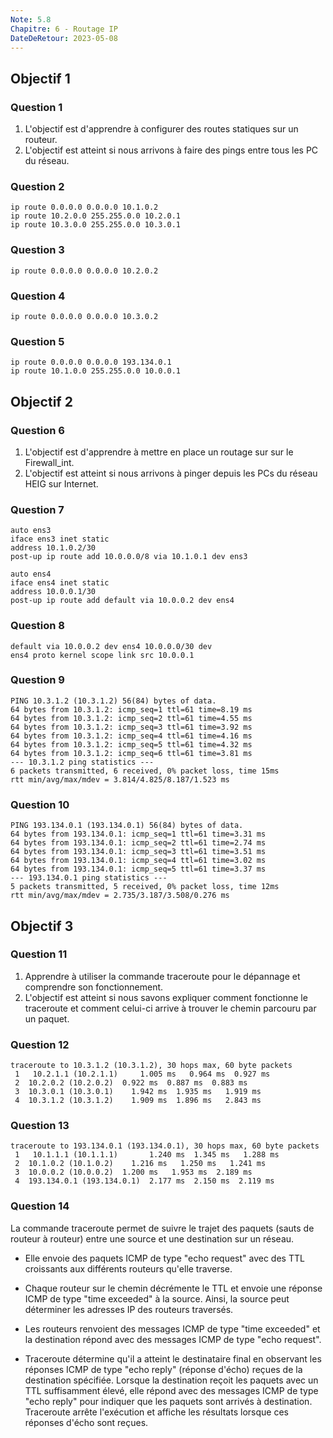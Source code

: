 ```yaml
---
Note: 5.8
Chapitre: 6 - Routage IP
DateDeRetour: 2023-05-08
---
```


## Objectif 1
### Question 1
1. L'objectif est d'apprendre à configurer des routes statiques sur un routeur.
2. L'objectif est atteint si nous arrivons à faire des pings entre tous les PC du réseau.

### Question 2
```
ip route 0.0.0.0 0.0.0.0 10.1.0.2  
ip route 10.2.0.0 255.255.0.0 10.2.0.1  
ip route 10.3.0.0 255.255.0.0 10.3.0.1
```

### Question 3
```
ip route 0.0.0.0 0.0.0.0 10.2.0.2
```

### Question 4
```
ip route 0.0.0.0 0.0.0.0 10.3.0.2
```

### Question 5
```
ip route 0.0.0.0 0.0.0.0 193.134.0.1  
ip route 10.1.0.0 255.255.0.0 10.0.0.1
```

## Objectif 2
### Question 6
1. L'objectif est d'apprendre à mettre en place un routage sur sur le Firewall_int.
2. L'objectif est atteint si nous arrivons à pinger depuis les PCs du réseau HEIG sur Internet.

### Question 7
```
auto ens3
iface ens3 inet static
address 10.1.0.2/30
post-up ip route add 10.0.0.0/8 via 10.1.0.1 dev ens3

auto ens4
iface ens4 inet static
address 10.0.0.1/30
post-up ip route add default via 10.0.0.2 dev ens4
```
### Question 8
```
default via 10.0.0.2 dev ens4 10.0.0.0/30 dev 
ens4 proto kernel scope link src 10.0.0.1
```
### Question 9
```
PING 10.3.1.2 (10.3.1.2) 56(84) bytes of data.
64 bytes from 10.3.1.2: icmp_seq=1 ttl=61 time=8.19 ms
64 bytes from 10.3.1.2: icmp_seq=2 ttl=61 time=4.55 ms
64 bytes from 10.3.1.2: icmp_seq=3 ttl=61 time=3.92 ms
64 bytes from 10.3.1.2: icmp_seq=4 ttl=61 time=4.16 ms
64 bytes from 10.3.1.2: icmp_seq=5 ttl=61 time=4.32 ms
64 bytes from 10.3.1.2: icmp_seq=6 ttl=61 time=3.81 ms
--- 10.3.1.2 ping statistics ---
6 packets transmitted, 6 received, 0% packet loss, time 15ms
rtt min/avg/max/mdev = 3.814/4.825/8.187/1.523 ms
```
### Question 10
```
PING 193.134.0.1 (193.134.0.1) 56(84) bytes of data.
64 bytes from 193.134.0.1: icmp_seq=1 ttl=61 time=3.31 ms
64 bytes from 193.134.0.1: icmp_seq=2 ttl=61 time=2.74 ms
64 bytes from 193.134.0.1: icmp_seq=3 ttl=61 time=3.51 ms
64 bytes from 193.134.0.1: icmp_seq=4 ttl=61 time=3.02 ms
64 bytes from 193.134.0.1: icmp_seq=5 ttl=61 time=3.37 ms
--- 193.134.0.1 ping statistics ---
5 packets transmitted, 5 received, 0% packet loss, time 12ms
rtt min/avg/max/mdev = 2.735/3.187/3.508/0.276 ms
```
## Objectif 3
### Question 11
1. Apprendre à utiliser la commande traceroute pour le dépannage et comprendre son fonctionnement.
2. L'objectif est atteint si nous savons expliquer comment fonctionne le traceroute et comment celui-ci arrive à trouver le chemin parcouru par un paquet.

### Question 12
```
traceroute to 10.3.1.2 (10.3.1.2), 30 hops max, 60 byte packets
 1   10.2.1.1 (10.2.1.1)     1.005 ms   0.964 ms  0.927 ms
 2  10.2.0.2 (10.2.0.2)  0.922 ms  0.887 ms  0.883 ms
 3  10.3.0.1 (10.3.0.1)    1.942 ms  1.935 ms   1.919 ms
 4  10.3.1.2 (10.3.1.2)    1.909 ms  1.896 ms   2.843 ms
```
### Question 13
```
traceroute to 193.134.0.1 (193.134.0.1), 30 hops max, 60 byte packets
 1   10.1.1.1 (10.1.1.1)       1.240 ms  1.345 ms   1.288 ms
 2  10.1.0.2 (10.1.0.2)    1.216 ms   1.250 ms   1.241 ms
 3  10.0.0.2 (10.0.0.2)  1.200 ms   1.953 ms  2.189 ms
 4  193.134.0.1 (193.134.0.1)  2.177 ms  2.150 ms  2.119 ms
```

### Question 14
La commande traceroute permet de suivre le trajet des paquets (sauts de routeur à routeur) entre une source et une destination sur un réseau. 

- Elle envoie des paquets ICMP de type "echo request" avec des TTL croissants aux différents routeurs qu'elle traverse.

- Chaque routeur sur le chemin décrémente le TTL et envoie une réponse ICMP de type "time exceeded" à la source. Ainsi, la source peut déterminer les adresses IP des routeurs traversés. 

- Les routeurs renvoient des messages ICMP de type "time exceeded" et la destination répond avec des messages ICMP de type "echo request".

- Traceroute détermine qu'il a atteint le destinataire final en observant les réponses ICMP de type "echo reply" (réponse d'écho) reçues de la destination spécifiée. Lorsque la destination reçoit les paquets avec un TTL suffisamment élevé, elle répond avec des messages ICMP de type "echo reply" pour indiquer que les paquets sont arrivés à destination. Traceroute arrête l'exécution et affiche les résultats lorsque ces réponses d'écho sont reçues.